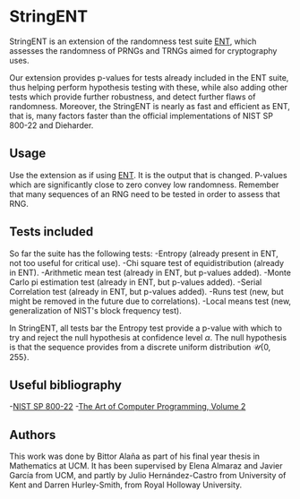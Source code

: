 # StringENT

StringENT is an extension of the randomness test suite [ENT](https://www.fourmilab.ch/random/), which assesses the randomness of PRNGs and TRNGs aimed for cryptography uses. 

Our extension provides p-values for tests already included in the ENT suite, thus helping perform hypothesis testing with these, while also adding other tests which provide further robustness, and detect further flaws of randomness. Moreover, the StringENT is nearly as fast and efficient as ENT, that is, many factors faster than the official implementations of NIST SP 800-22 and Dieharder.

## Usage
Use the extension as if using [ENT](https://www.fourmilab.ch/random/). It is the output that is changed. P-values which are significantly close to zero convey low randomness. Remember that many sequences of an RNG need to be tested in order to assess that RNG. 

## Tests included 
So far the suite has the following tests:
-Entropy (already present in ENT, not too useful for critical use).
-Chi square test of equidistribution (already in ENT).
-Arithmetic mean test (already in ENT, but p-values added).
-Monte Carlo pi estimation test (already in ENT, but p-values added).
-Serial Correlation test (already in ENT, but p-values added).
-Runs test (new, but might be removed in the future due to correlations).
-Local means test (new, generalization of NIST's block frequency test).

In StringENT, all tests bar the Entropy test provide a p-value with which to try and reject the null hypothesis at confidence level $\alpha$. The null hypothesis is that the sequence provides from a discrete uniform distribution $\mathcal{U}\{0,255\}$.


## Useful bibliography
-[NIST SP 800-22](https://nvlpubs.nist.gov/nistpubs/Legacy/SP/nistspecialpublication800-22r1a.pdf)
-[The Art of Computer Programming, Volume 2](https://dl.acm.org/doi/book/10.5555/270146)

## Authors
This work was done by Bittor Alaña as part of his final year thesis in Mathematics at UCM. It has been supervised by Elena Almaraz and Javier García from UCM, and partly by Julio Hernández-Castro from University of Kent and Darren Hurley-Smith, from Royal Holloway University.